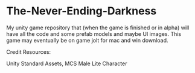 # The-Never-Ending-Darkness
My unity game repository that (when the game is finished or in alpha) will have all the code and some prefab models and maybe UI images.
This game may eventually be on game jolt for mac and win download.

Credit Resources:

Unity Standard Assets,
MCS Male Lite Character
